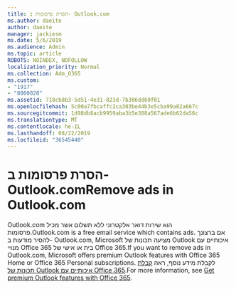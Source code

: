 ```yaml
---
title: הסרת פרסומות ב- Outlook.com
ms.author: daeite
author: daeite
manager: jackiesm
ms.date: 5/6/2019
ms.audience: Admin
ms.topic: article
ROBOTS: NOINDEX, NOFOLLOW
localization_priority: Normal
ms.collection: Adm_O365
ms.custom:
- "1917"
- "8000028"
ms.assetid: 718cb8b3-5d51-4e31-823d-7b306dd60f01
ms.openlocfilehash: 5c00a7fbcaffc2ca303be44b3e5cba99a82a667c
ms.sourcegitcommit: 1d98db8acb9959aba3b5e308a567ade6b62da56c
ms.translationtype: MT
ms.contentlocale: he-IL
ms.lasthandoff: 08/22/2019
ms.locfileid: "36545440"
---
```

# <a name="remove-ads-in-outlookcom"></a><span data-ttu-id="b6db8-102">הסרת פרסומות ב- Outlook.com</span><span class="sxs-lookup"><span data-stu-id="b6db8-102">Remove ads in Outlook.com</span></span>

<span data-ttu-id="b6db8-103">Outlook.com הוא שירות דואר אלקטרוני ללא תשלום אשר מכיל פרסומות.</span><span class="sxs-lookup"><span data-stu-id="b6db8-103">Outlook.com is a free email service which contains ads.</span></span> <span data-ttu-id="b6db8-104">אם ברצונך להסיר מודעות ב- Outlook.com, Microsoft מציעה תכונות של Outlook איכותיים עם מנויי Office 365 בית או אישי של Office 365.</span><span class="sxs-lookup"><span data-stu-id="b6db8-104">If you want to remove ads in Outlook.com, Microsoft offers premium Outlook features with Office 365 Home or Office 365 Personal subscriptions.</span></span> <span data-ttu-id="b6db8-105">לקבלת מידע נוסף, ראה [קבלת תכונות של Outlook איכותיים עם Office 365](https://go.microsoft.com/fwlink/?linkid=872181).</span><span class="sxs-lookup"><span data-stu-id="b6db8-105">For more information, see [Get premium Outlook features with Office 365](https://go.microsoft.com/fwlink/?linkid=872181).</span></span>